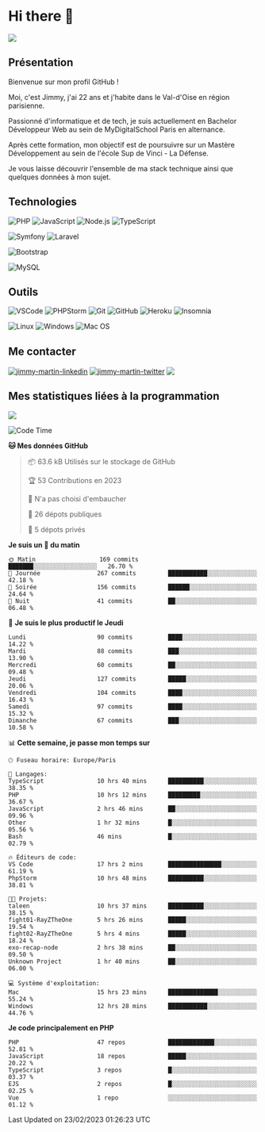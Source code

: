 # Hi there 👋

![](https://komarev.com/ghpvc/?username=jimmy-martin&color=1a1b27)

<!--
**jimmy-martin/jimmy-martin** is a ✨ _special_ ✨ repository because its `README.md` (this file) appears on your GitHub profile.

Here are some ideas to get you started:

- 🔭 I’m currently working on ...
- 🌱 I’m currently learning ...
- 👯 I’m looking to collaborate on ...
- 🤔 I’m looking for help with ...
- 💬 Ask me about ...
- 📫 How to reach me: ...
- 😄 Pronouns: ...
- ⚡ Fun fact: ...
-->

## Présentation

Bienvenue sur mon profil GitHub !

Moi, c'est Jimmy, j'ai 22 ans et j'habite dans le Val-d'Oise en région parisienne.

Passionné d'informatique et de tech, je suis actuellement en Bachelor Développeur Web au sein de MyDigitalSchool Paris en alternance.

Après cette formation, mon objectif est de poursuivre sur un Mastère Développement au sein de l'école Sup de Vinci - La Défense.

Je vous laisse découvrir l'ensemble de ma stack technique ainsi que quelques données à mon sujet.

## Technologies

<div>

![PHP](https://img.shields.io/badge/PHP-777BB4?style=for-the-badge&logo=php&logoColor=white) ![JavaScript](https://img.shields.io/badge/JavaScript-F7DF1E?style=for-the-badge&logo=javascript&logoColor=black) ![Node.js](https://img.shields.io/badge/Node.js-43853D?style=for-the-badge&logo=node.js&logoColor=white) ![TypeScript](https://img.shields.io/badge/TypeScript-007ACC?style=for-the-badge&logo=typescript&logoColor=white)

</div>
<div>

![Symfony](https://img.shields.io/badge/Symfony-092E20?style=for-the-badge&logo=symfony&logoColor=white) ![Laravel](https://img.shields.io/badge/Laravel-FF2D20?style=for-the-badge&logo=laravel&logoColor=white)

</div>
<div>

![Bootstrap](https://img.shields.io/badge/Bootstrap-563D7C?style=for-the-badge&logo=bootstrap&logoColor=white)

</div>
<div>

![MySQL](https://img.shields.io/badge/MySQL-4479A1?style=for-the-badge&logo=mysql&logoColor=white)

</div>

## Outils

![VSCode](https://img.shields.io/badge/VSCode-007ACC?style=for-the-badge&logo=visual-studio-code&logoColor=white)
![PHPStorm](http://img.shields.io/badge/-PHPStorm-181717?style=for-the-badge&logo=phpstorm&logoColor=white)
![Git](https://img.shields.io/badge/Git-E44C30?style=for-the-badge&logo=git&logoColor=white)
![GitHub](https://img.shields.io/badge/GitHub-100000?style=for-the-badge&logo=github&logoColor=white)
![Heroku](https://img.shields.io/badge/Heroku-6762a6?style=for-the-badge&logo=heroku&logoColor=white)
![Insomnia](https://img.shields.io/badge/Insomnia-5600cd?style=for-the-badge&logo=insomnia&logoColor=white)

![Linux](https://img.shields.io/badge/Linux-FCC624?style=for-the-badge&logo=linux&logoColor=white)
![Windows](https://img.shields.io/badge/Windows-0078D6?style=for-the-badge&logo=windows&logoColor=white)
![Mac OS](https://img.shields.io/badge/mac%20os-000000?style=for-the-badge&logo=apple&logoColor=white)

## Me contacter

<p>
<a href="https://www.linkedin.com/in/jimmy-martin-dev/" target="blank"><img align="center" src="https://img.shields.io/badge/-LinkedIn-0077B5?style=for-the-badge&logo=Linkedin&logoColor=white&link=https://www.linkedin.com/in/jimmy-martin-dev/" alt="jimmy-martin-linkedin"/></a>
<a href="https://twitter.com/jimmydev_" target="blank"><img align="center" src="https://img.shields.io/badge/-Twitter-1DA1F2?style=for-the-badge&logo=Twitter&logoColor=white&link=https://twitter.com/jimmydev_" alt="jimmy-martin-twitter"/></a>
 <a href="mailto:jimmy.martin952@gmail.com" target="blank"><img align="center" src="https://img.shields.io/badge/gmail-D14836?style=for-the-badge&logo=gmail&logoColor=white" /></a>
</p>

## Mes statistiques liées à la programmation

<a href="https://github-readme-stats.vercel.app/api/top-langs/?username=jimmy-martin&layout=compact">
  <img align="center" src="https://github-readme-stats.vercel.app/api/top-langs/?username=jimmy-martin&layout=compact"/>
</a>



<!--START_SECTION:waka-->
![Code Time](http://img.shields.io/badge/Code%20Time-1%2C542%20hrs%2044%20mins-blue)

**🐱 Mes données GitHub** 

> 📦 63.6 kB Utilisés sur le stockage de GitHub 
 > 
> 🏆 53 Contributions en 2023
 > 
> 🚫 N'a pas choisi d'embaucher
 > 
> 📜 26 dépots publiques 
 > 
> 🔑 5 dépots privés 
 > 
**Je suis un 🐤 du matin** 

```text
🌞 Matin                  169 commits         ███████░░░░░░░░░░░░░░░░░░   26.70 % 
🌆 Journée                267 commits         ███████████░░░░░░░░░░░░░░   42.18 % 
🌃 Soirée                 156 commits         ██████░░░░░░░░░░░░░░░░░░░   24.64 % 
🌙 Nuit                   41 commits          ██░░░░░░░░░░░░░░░░░░░░░░░   06.48 % 
```
📅 **Je suis le plus productif le Jeudi** 

```text
Lundi                    90 commits          ████░░░░░░░░░░░░░░░░░░░░░   14.22 % 
Mardi                    88 commits          ███░░░░░░░░░░░░░░░░░░░░░░   13.90 % 
Mercredi                 60 commits          ██░░░░░░░░░░░░░░░░░░░░░░░   09.48 % 
Jeudi                    127 commits         █████░░░░░░░░░░░░░░░░░░░░   20.06 % 
Vendredi                 104 commits         ████░░░░░░░░░░░░░░░░░░░░░   16.43 % 
Samedi                   97 commits          ████░░░░░░░░░░░░░░░░░░░░░   15.32 % 
Dimanche                 67 commits          ███░░░░░░░░░░░░░░░░░░░░░░   10.58 % 
```


📊 **Cette semaine, je passe mon temps sur** 

```text
🕑︎ Fuseau horaire: Europe/Paris

💬 Langages: 
TypeScript               10 hrs 40 mins      ██████████░░░░░░░░░░░░░░░   38.35 % 
PHP                      10 hrs 12 mins      █████████░░░░░░░░░░░░░░░░   36.67 % 
JavaScript               2 hrs 46 mins       ██░░░░░░░░░░░░░░░░░░░░░░░   09.96 % 
Other                    1 hr 32 mins        █░░░░░░░░░░░░░░░░░░░░░░░░   05.56 % 
Bash                     46 mins             █░░░░░░░░░░░░░░░░░░░░░░░░   02.79 % 

🔥 Éditeurs de code: 
VS Code                  17 hrs 2 mins       ███████████████░░░░░░░░░░   61.19 % 
PhpStorm                 10 hrs 48 mins      ██████████░░░░░░░░░░░░░░░   38.81 % 

🐱‍💻 Projets: 
taleen                   10 hrs 37 mins      ██████████░░░░░░░░░░░░░░░   38.15 % 
fight01-RayZTheOne       5 hrs 26 mins       █████░░░░░░░░░░░░░░░░░░░░   19.54 % 
fight02-RayZTheOne       5 hrs 4 mins        █████░░░░░░░░░░░░░░░░░░░░   18.24 % 
exo-recap-node           2 hrs 38 mins       ██░░░░░░░░░░░░░░░░░░░░░░░   09.50 % 
Unknown Project          1 hr 40 mins        ██░░░░░░░░░░░░░░░░░░░░░░░   06.00 % 

💻 Système d'exploitation: 
Mac                      15 hrs 23 mins      ██████████████░░░░░░░░░░░   55.24 % 
Windows                  12 hrs 28 mins      ███████████░░░░░░░░░░░░░░   44.76 % 
```

**Je code principalement en PHP** 

```text
PHP                      47 repos            █████████████░░░░░░░░░░░░   52.81 % 
JavaScript               18 repos            █████░░░░░░░░░░░░░░░░░░░░   20.22 % 
TypeScript               3 repos             █░░░░░░░░░░░░░░░░░░░░░░░░   03.37 % 
EJS                      2 repos             █░░░░░░░░░░░░░░░░░░░░░░░░   02.25 % 
Vue                      1 repo              ░░░░░░░░░░░░░░░░░░░░░░░░░   01.12 % 
```




 Last Updated on 23/02/2023 01:26:23 UTC
<!--END_SECTION:waka-->


